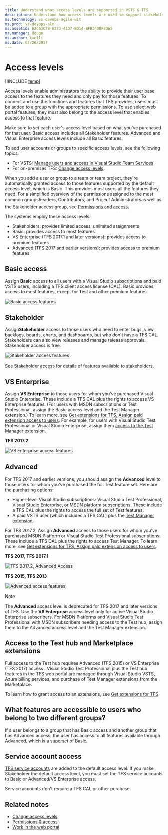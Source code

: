 ```yaml
---
title: Understand what access levels are supported in VSTS & TFS 
description: Understand how access levels are used to support stakeholder, basic, advanced, or VS Enterprise  
ms.technology: vs-devops-agile-wit
ms.prod: vs-devops-alm
ms.assetid: E2C63C7B-6273-41D7-BD14-BFB340DF8D65
ms.manager: douge
ms.author: kaelli
ms.date: 07/20/2017
---
```


# Access levels

[!INCLUDE [temp](../_shared/version-vsts-tfs-all-versions.md)]

Access levels enable administrators the ability to provide their user base access to the features they need and only pay for those features. To connect and use the functions and features that TFS provides, users must be added to a group with the appropriate permissions. To use select web portal features, they must also belong to the access level that enables access to that feature.

Make sure to set each user's access level based on what you've purchased for that user. Basic access includes all Stakeholder features. Advanced and Visual Enterprise access levels include all Basic features. 

To add user accounts or groups to specific access levels, see the following topics: 

- For VSTS: [Manage users and access in Visual Studio Team Services](../accounts/add-account-users-assign-access-levels.md)
- For on-premises TFS: [Change access levels](change-access-levels.md). 

When you add a user or group to a team or team project, they're automatically granted access to those features supported by the default access level, which is Basic. This provides most users all the features they need. For a simplified overview of the permissions assigned to the most common groups&#151;Readers, Contributors, and Project Administrators&#151;as well as the Stakeholder access group, see [Permissions and access](permissions-access.md).  

The systems employ these access levels:

- Stakeholders: provides limited access, unlimited assignments  
- Basic: provides access to most features  
- VS Enterprise (TFS 2017.1 and later versions): provides access to premium features
- Advanced (TFS 2017 and earlier versions): provides access to premium features 

## Basic access

Assign **Basic** access to all users with a Visual Studio subscriptions and paid VSTS users, including a TFS client access license (CAL). Basic provides access to most features, except for Test and other premium features.

<img src="_img/access-levels-2017-basic.png" alt="Basic access features" style="border: 1px solid #CCCCCC;" /> 

## Stakeholder

Assign**Stakeholder** access to those users who need to enter bugs, view backlogs, boards, charts, and dashboards, but who don't have a TFS CAL. Stakeholders can also view releases and manage release approvals. Stakeholder access is free. 

<img src="_img/access-levels-2017-stakeholder.png" alt="Stakeholder access features" style="border: 1px solid #CCCCCC;" />  

See [Stakeholder access](../quickstart/get-started-stakeholder.md) for details of features available to stakeholders.

## VS Enterprise

Assign **VS Enterprise** to those users for whom you've purchased Visual Studio Enterprise. These include a TFS CAL plus the rights to access VS Enterprise features. (For users with MSDN subscriptions or Test Professional, assign the Basic access level and the Test Manager extension.) To learn more, see [Get extensions for TFS, Assign paid extension access to users](../marketplace/get-tfs-extensions.md#assign-extension). For example, for users with Visual Studio Test Professional or Visual Studio Enterprise, assign them [access to the Test Manager extension](../marketplace/get-tfs-extensions.md#assign-extension).

**TFS 2017.2**

<img src="_img/access-levels-2017-vs.png" alt="VS Enterprise access features" style="border: 1px solid #CCCCCC;" />  

## Advanced 
For TFS 2017 and earlier versions, you should assign the **Advanced** level to those users for whom you've purchased the full Test feature set. Here are the purchasing options:  
- Higher-level Visual Studio subscriptions: Visual Studio Test Professional, Visual Studio Enterprise, or MSDN platform subscriptions.
These include a TFS CAL plus the rights to access the full set of Test features.  
- A paid VSTS user (which includes a TFS CAL) plus the [Test Manager extension](change-access-levels.md#test-manager). 

For TFS 2017.2, Assign **Advanced** access to those users for whom you've purchased MSDN Platform or Visual Studio Test Professional subscriptions. These include a TFS CAL plus the rights to access Test Manager. To learn more, see [Get extensions for TFS, Assign paid extension access to users](../marketplace/get-tfs-extensions.md#assign-extension).
	

**TFS 2017, TFS 2017.1**

<img src="_img/access-levels-2017-update2-vs-t.png" alt="TFS 2017.2, Advanced Access" style="border: 1px solid #CCCCCC;" />

**TFS 2015, TFS 2013**

<img src="_img/access-levels-2015-advanced.png" alt="Advanced access features" style="border: 1px solid #CCCCCC;" />  

> [!NOTE]   
> The **Advanced** access level is deprecated for TFS 2017 and later versions of TFS. Use the **VS Enterprise** access level only for active Visual Studio Enterprise subscribers. For MSDN Platforms and Visual Studio Test Professional with MSDN subscribers needing access to the Test hub, assign them to the Advanced access level and the Test Manager extension.  
 
 
<a id="test-manager"  >  </a>
## Access to the Test hub and Marketplace extensions

Full access to the Test hub requires Advanced (TFS 2015) or VS Enterprise (TFS 2017) access . Visual Studio Test Professional plus the Test hub features in the TFS web portal are managed through Visual Studio VSTS, Azure billing services, and purchase of Test Manager extensions from the Marketplace.  

To learn how to grant access to an extensions, see [Get extensions for TFS](../marketplace/get-tfs-extensions.md).  

## What features are accessible to users who belong to two different groups?
If a user belongs to a group that has Basic access and another group that has Advanced access, the user has access to all features available through Advanced, which is a superset of Basic.

## Service account access  
[TFS service accounts](../tfs-server/admin/service-accounts-dependencies-tfs.md) are added to the default access level. If you make Stakeholder the default access level, you must set the TFS service accounts to Basic or Advanced/VS Enterprise access.  

Service accounts don't require a TFS CAL or other purchase.  

## Related notes  

- [Change access levels](change-access-levels.md)
- [Permissions & access](permissions-access.md)  
- [Work in the web portal](../connect/work-web-portal.md)  